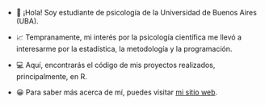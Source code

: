 - 👋 ¡Hola! Soy estudiante de psicología de la Universidad de Buenos Aires (UBA).

- 📈 Tempranamente, mi interés por la psicología científica me llevó a interesarme por la estadística, la metodología y la programación. 

- 💻 Aquí, encontrarás el código de mis proyectos realizados, principalmente, en R.  

- 😀 Para saber más acerca de mí, puedes visitar [mi sitio web](http://francosbenitez.netlify.app).  


